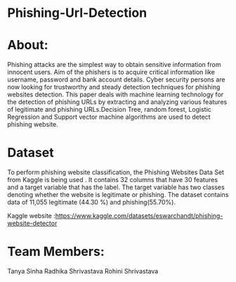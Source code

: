# Phishing-Url-Detection

# About:
Phishing attacks are the simplest way to obtain sensitive information from innocent users. Aim of the phishers is to acquire critical information like username, password and bank account details. Cyber security persons are now looking for trustworthy and steady detection techniques for phishing websites detection. This paper deals with machine learning technology for the detection of phishing URLs by extracting and analyzing various features of legitimate and phishing URLs.Decision Tree, random forest, Logistic Regression and Support vector machine algorithms are used to detect phishing website.

# Dataset
 To perform phishing website classification, the Phishing Websites Data Set from Kaggle is being used . It contains 32 columns that have 30 features and a target variable that has the label. The target variable has two classes denoting whether the website is legitimate or phishing. The dataset contains data of 11,055 legitimate (44.30 %) and phishing(55.70%).

Kaggle website :https://www.kaggle.com/datasets/eswarchandt/phishing-website-detector 



 # Team Members:
  Tanya Sinha
  Radhika Shrivastava
  Rohini Shrivastava
 
